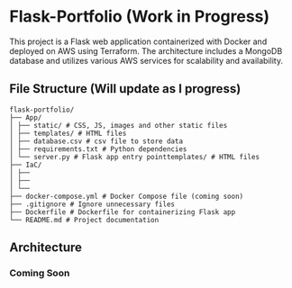 # Flask-Portfolio (Work in Progress)

This project is a Flask web application containerized with Docker and deployed on AWS using Terraform. The architecture includes a MongoDB database and utilizes various AWS services for scalability and availability.

## File Structure (Will update as I progress)

```
flask-portfolio/
├── App/
│ ├── static/ # CSS, JS, images and other static files
│ ├── templates/ # HTML files
│ ├── database.csv # csv file to store data
│ ├── requirements.txt # Python dependencies
│ └── server.py # Flask app entry pointtemplates/ # HTML files
├── IaC/
│ ├──
│ ├──
│ └──
├── docker-compose.yml # Docker Compose file (coming soon)
├── .gitignore # Ignore unnecessary files
├── Dockerfile # Dockerfile for containerizing Flask app
└── README.md # Project documentation
```

## Architecture

### Coming Soon
